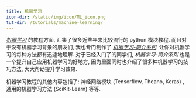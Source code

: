 ```yaml
---
title: 机器学习
icon-dir: /static/img/icon/ML_icon.png
tut-dir: /tutorials/machine-learning/
---
```

[*机器学习*]({{page.tut-dir}}) 的教程方面, 
汇集了很多近些年来比较流行的 python 模块教程. 
而且对于没有机器学习背景的朋友们, 我也专门制作了 [*机器学习-简介系列*](/tutorials/machine-learning/ML-intro/). 
让你对机器学习的每种方法都有迅速地理解. 对于已经入门了的同学们, 
*机器学习-简介系列* 也是一个提升自己应用机器学习的好地方, 
因为里面同时也介绍了很多种机器学习的技巧方法, 大大帮助提升学习效果.

机器学习教程的其他内容包括了: 神经网络模块 (Tensorflow, Theano, Keras) , 
通用的机器学习方法 (SciKit-Learn) 等等.